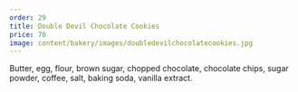 ```yaml
---
order: 29
title: Double Devil Chocolate Cookies
price: 70
image: content/bakery/images/doubledevilchocolatecookies.jpg
---
```


Butter, egg, flour, brown sugar, chopped chocolate, chocolate chips, sugar powder, coffee, salt, baking soda, vanilla extract.

